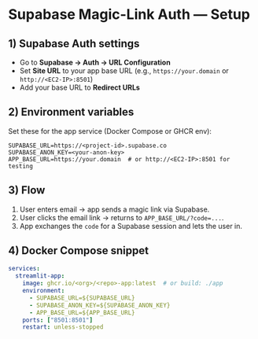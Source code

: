 
# Supabase Magic-Link Auth — Setup

## 1) Supabase Auth settings
- Go to **Supabase → Auth → URL Configuration**
- Set **Site URL** to your app base URL (e.g., `https://your.domain` or `http://<EC2-IP>:8501`)
- Add your base URL to **Redirect URLs**

## 2) Environment variables
Set these for the app service (Docker Compose or GHCR env):
```
SUPABASE_URL=https://<project-id>.supabase.co
SUPABASE_ANON_KEY=<your-anon-key>
APP_BASE_URL=https://your.domain  # or http://<EC2-IP>:8501 for testing
```

## 3) Flow
1. User enters email → app sends a magic link via Supabase.
2. User clicks the email link → returns to `APP_BASE_URL/?code=...`.
3. App exchanges the `code` for a Supabase session and lets the user in.

## 4) Docker Compose snippet
```yaml
services:
  streamlit-app:
    image: ghcr.io/<org>/<repo>-app:latest  # or build: ./app
    environment:
      - SUPABASE_URL=${SUPABASE_URL}
      - SUPABASE_ANON_KEY=${SUPABASE_ANON_KEY}
      - APP_BASE_URL=${APP_BASE_URL}
    ports: ["8501:8501"]
    restart: unless-stopped
```
